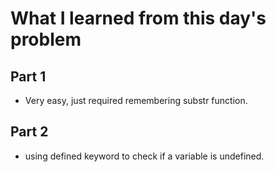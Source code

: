 # What I learned from this day's problem

## Part 1
- Very easy, just required remembering substr function.
## Part 2
- using defined keyword to check if a variable is undefined.
